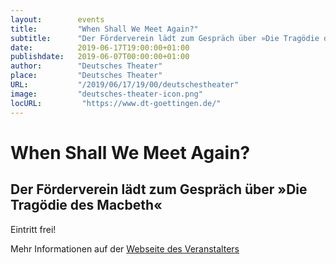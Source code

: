 ```yaml
---
layout:        events
title:         "When Shall We Meet Again?"
subtitle:      "Der Förderverein lädt zum Gespräch über »Die Tragödie des Macbeth«"
date:          2019-06-17T19:00:00+01:00
publishdate:   2019-06-07T00:00:00+01:00
author:        "Deutsches Theater"
place:         "Deutsches Theater"
URL:           "/2019/06/17/19/00/deutschestheater"
image:         "deutsches-theater-icon.png"
locURL:         "https://www.dt-goettingen.de/"
---
```


When Shall We Meet Again?
===========

Der Förderverein lädt zum Gespräch über »Die Tragödie des Macbeth«
-----------

 Eintritt frei!

Mehr Informationen auf der [Webseite des Veranstalters](https://www.dt-goettingen.de/stueck/when-shall-we-meet-again/)
